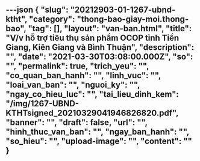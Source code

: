 ---json
{
    "slug": "20212903-01-1267-ubnd-ktht",
    "category": "thong-bao-giay-moi.thong-bao",
    "tag": [],
    "layout": "van-ban.html",
    "title": "V/v hỗ trợ tiêu thụ sản phẩm OCOP tỉnh Tiền Giang, Kiên Giang và Bình Thuận",
    "description": "",
    "date": "2021-03-30T03:08:00.000Z",
    "so": "",
    "permalink": true,
    "trich_yeu": "",
    "co_quan_ban_hanh": "",
    "linh_vuc": "",
    "loai_van_ban": "",
    "nguoi_ky": "",
    "ngay_co_hieu_luc": "",
    "tai_lieu_dinh_kem": "/img/1267-UBND-KTHTsigned_20210329041946826820.pdf",
    "banner": "",
    "draft": false,
    "url": "",
    "hinh_thuc_van_ban": "",
    "ngay_ban_hanh": "",
    "so_hieu": "",
    "upload-image": "",
    "__content__": ""
}
---
